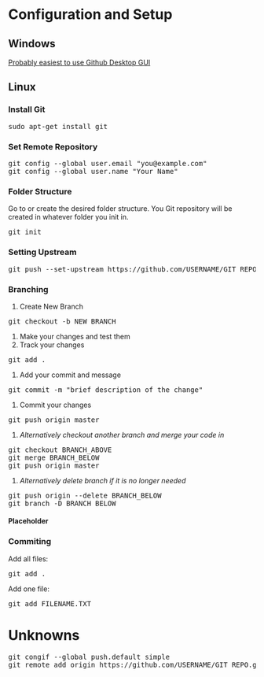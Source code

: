 # Configuration and Setup

## Windows
[Probably easiest to use Github Desktop GUI](https://desktop.github.com/ "Download Github Desktop")

## Linux

### Install Git
<pre>sudo apt-get install git</pre>

### Set Remote Repository
<pre>
git config --global user.email "you@example.com"
git config --global user.name "Your Name"
</pre>

### Folder Structure
Go to or create the desired folder structure.  You Git repository will be created in whatever folder you init in.
<pre>
git init
</pre>

### Setting Upstream
<pre>
git push --set-upstream https://github.com/USERNAME/GIT_REPO.git master
</pre>

### Branching

1. Create New Branch
<pre>
git checkout -b NEW_BRANCH
</pre>
1. Make your changes and test them
1. Track your changes
<pre>
git add .
</pre>
1. Add your commit and message
<pre>
git commit -m "brief description of the change"
</pre>
1. Commit your changes
<pre>
git push origin master
</pre>
1. _Alternatively checkout another branch and merge your code in_
<pre>
git checkout BRANCH_ABOVE
git merge BRANCH_BELOW
git push origin master
</pre>
1. _Alternatively delete branch if it is no longer needed_
<pre>
git push origin --delete BRANCH_BELOW
git branch -D BRANCH_BELOW
</pre>

#### Placeholder

### Commiting
Add all files:
<pre>
git add .
</pre>

Add one file:
<pre>
git add FILENAME.TXT
</pre>

# Unknowns
<pre>
git congif --global push.default simple
git remote add origin https://github.com/USERNAME/GIT_REPO.git
</pre>
